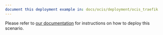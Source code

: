 ```yaml
---
document this deployment example in: docs/ocis/deployment/ocis_traefik.md
---
```


Please refer to [our documentation](https://owncloud.dev/ocis/deployment/ocis_traefik/)
for instructions on how to deploy this scenario.
